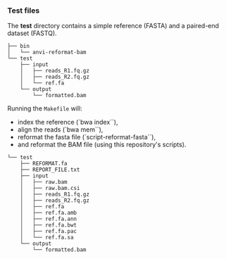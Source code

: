 

### Test files

The **test** directory contains a simple reference (FASTA) and a paired-end dataset (FASTQ).

```text
├── bin
│   └── anvi-reformat-bam
└── test
    ├── input
    │   ├── reads_R1.fq.gz
    │   ├── reads_R2.fq.gz
    │   └── ref.fa
    └── output
        └── formatted.bam
```

Running the `Makefile` will:

* index the reference (`bwa index``), 
* align the reads (`bwa mem``), 
* reformat the fasta file (`script-reformat-fasta``),
* and reformat the BAM file (using this repository's scripts).

```text
└── test
    ├── REFORMAT.fa
    ├── REPORT_FILE.txt
    ├── input
    │   ├── raw.bam
    │   ├── raw.bam.csi
    │   ├── reads_R1.fq.gz
    │   ├── reads_R2.fq.gz
    │   ├── ref.fa
    │   ├── ref.fa.amb
    │   ├── ref.fa.ann
    │   ├── ref.fa.bwt
    │   ├── ref.fa.pac
    │   └── ref.fa.sa
    └── output
        └── formatted.bam
```